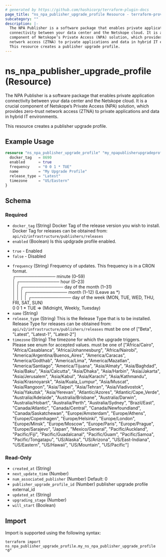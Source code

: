 ```yaml
---
# generated by https://github.com/hashicorp/terraform-plugin-docs
page_title: "ns_npa_publisher_upgrade_profile Resource - terraform-provider-ns"
subcategory: ""
description: |-
  The NPA Publisher is a software package that enables private application
  connectivity between your data center and the Netskope cloud. It is a crucial
  component of Netskope’s Private Access (NPA) solution, which provides zero-trust
  network access (ZTNA) to private applications and data in hybrid IT environments.
  This resource creates a publisher upgrade profile.
---
```


# ns_npa_publisher_upgrade_profile (Resource)

The NPA Publisher is a software package that enables private application
connectivity between your data center and the Netskope cloud. It is a crucial
component of Netskope’s Private Access (NPA) solution, which provides zero-trust
network access (ZTNA) to private applications and data in hybrid IT environments.

This resource creates a publisher upgrade profile.

## Example Usage

```terraform
resource "ns_npa_publisher_upgrade_profile" "my_npapublisherupgradeprofile" {
  docker_tag   = 8690
  enabled      = true
  frequency    = "0 0 1 * TUE"
  name         = "My Upgrade Profile"
  release_type = "Latest"
  timezone     = "US/Eastern"
}
```

<!-- schema generated by tfplugindocs -->
## Schema

### Required

- `docker_tag` (String) Docker Tag of the release version you wish to install. \
Docker Tag for releases can be obtained from: \
`api/v2/infrastructure/publishers/releases`
- `enabled` (Boolean) Is this updgrade profile enabled.
* `true` - Enabled
* `false` - Disabled
- `frequency` (String) Frequency of updates. This frequency is in a CRON format. \
┌───────────── minute (0–59) \
│ ┌───────────── hour (0–23) \
│ │ ┌───────────── day of the month (1–31) \
│ │ │ ┌───────────── month (1–12) (Leave as *) \
│ │ │ │ ┌───────────── day of the week (MON, TUE, WED, THU, FRI, SAT, SUN) \
0 0 1 * TUE => (Midnight, Weekly, Tuesday)
- `name` (String)
- `release_type` (String) This is the Release Type that is to be installed. \
Release Type for releases can be obtained from: \
`api/v2/infrastructure/publishers/releases`
must be one of ["Beta", "Latest", "Latest-1", "Latest-2"]
- `timezone` (String) The timezone for which the upgrade triggers. \
Please see enum for accepted values.
must be one of ["Africa/Cairo", "Africa/Casablanca", "Africa/Johannesburg", "Africa/Nairobi", "America/Argentina/Buenos_Aires", "America/Caracas", "America/Godthab", "America/Lima", "America/Mazatlan", "America/Santiago", "America/Tijuana", "Asia/Almaty", "Asia/Baghdad", "Asia/Baku", "Asia/Calcutta", "Asia/Dhaka", "Asia/Harbin", "Asia/Jakarta", "Asia/Jerusalem", "Asia/Kabul", "Asia/Karachi", "Asia/Kathmandu", "Asia/Krasnoyarsk", "Asia/Kuala_Lumpur", "Asia/Muscat", "Asia/Rangoon", "Asia/Taipei", "Asia/Tehran", "Asia/Vladivostok", "Asia/Yakutsk", "Asia/Yerevan", "Atlantic/Azores", "Atlantic/Cape_Verde", "Australia/Adelaide", "Australia/Brisbane", "Australia/Darwin", "Australia/Hobart", "Australia/Perth", "Australia/Sydney", "Brazil/East", "Canada/Atlantic", "Canada/Central", "Canada/Newfoundland", "Canada/Saskatchewan", "Europe/Amsterdam", "Europe/Athens", "Europe/Copenhagen", "Europe/Helsinki", "Europe/London", "Europe/Minsk", "Europe/Moscow", "Europe/Paris", "Europe/Prague", "Europe/Sarajevo", "Japan", "Mexico/General", "Pacific/Auckland", "Pacific/Fiji", "Pacific/Guadalcanal", "Pacific/Guam", "Pacific/Samoa", "Pacific/Tongatapu", "US/Alaska", "US/Arizona", "US/East-Indiana", "US/Eastern", "US/Hawaii", "US/Mountain", "US/Pacific"]

### Read-Only

- `created_at` (String)
- `next_update_time` (Number)
- `num_associated_publisher` (Number) Default: 0
- `publisher_upgrade_profile_id` (Number) publisher upgrade profile external_id
- `updated_at` (String)
- `upgrading_stage` (Number)
- `will_start` (Boolean)

## Import

Import is supported using the following syntax:

```shell
terraform import ns_npa_publisher_upgrade_profile.my_ns_npa_publisher_upgrade_profile "0"
```
